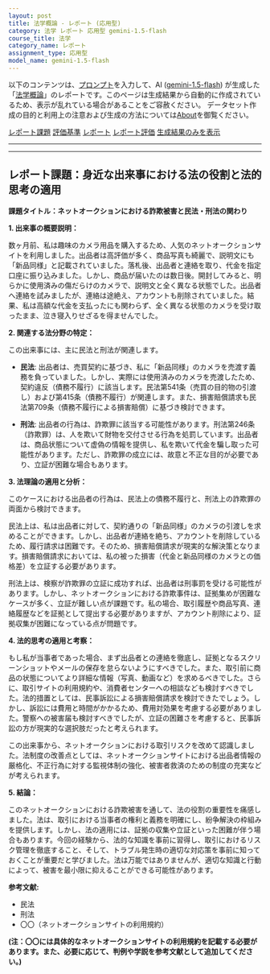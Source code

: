 ```yaml
---
layout: post
title: 法学概論 - レポート (応用型)
category: 法学 レポート 応用型 gemini-1.5-flash
course_title: 法学
category_name: レポート
assignment_type: 応用型
model_name: gemini-1.5-flash
---
```


以下のコンテンツは、[プロンプト](http://127.0.0.1:8000/generated/法学/gemini-1.5-flash/prompt_レポート-応用型.md)を入力して、AI ([gemini-1.5-flash](contents/gemini-1.5-flash)) が生成した「[法学概論](/contents/法学/)」のレポートです。このページは生成結果から自動的に作成されているため、表示が乱れている場合があることをご容赦ください。
データセット作成の目的と利用上の注意および生成の方法については[About](/About)を御覧ください。

[レポート課題](../レポート課題-応用型)
[評価基準](../評価基準-応用型)
[レポート](../レポート-応用型)
[レポート評価](../レポート評価-応用型)
[生成結果のみを表示](http://127.0.0.1:8000/generated/法学/gemini-1.5-flash/レポート-応用型.md)
  

***
***
  
## レポート課題：身近な出来事における法の役割と法的思考の適用

**課題タイトル：ネットオークションにおける詐欺被害と民法・刑法の関わり**

**1. 出来事の概要説明：**

数ヶ月前、私は趣味のカメラ用品を購入するため、人気のネットオークションサイトを利用しました。出品者は高評価が多く、商品写真も綺麗で、説明文にも「新品同様」と記載されていました。落札後、出品者と連絡を取り、代金を指定口座に振り込みました。しかし、商品が届いたのは数日後。開封してみると、明らかに使用済みの傷だらけのカメラで、説明文と全く異なる状態でした。出品者へ連絡を試みましたが、連絡は途絶え、アカウントも削除されていました。結果、私は高額な代金を支払ったにも関わらず、全く異なる状態のカメラを受け取ったまま、泣き寝入りせざるを得ませんでした。

**2. 関連する法分野の特定：**

この出来事には、主に民法と刑法が関連します。

* **民法**:  出品者は、売買契約に基づき、私に「新品同様」のカメラを売渡す義務を負っていました。しかし、実際には使用済みのカメラを売渡したため、契約違反（債務不履行）に該当します。民法第541条（売買の目的物の引渡し）および第415条（債務不履行）が関連します。また、損害賠償請求も民法第709条（債務不履行による損害賠償）に基づき検討できます。

* **刑法**: 出品者の行為は、詐欺罪に該当する可能性があります。刑法第246条（詐欺罪）は、人を欺いて財物を交付させる行為を処罰しています。出品者は、商品状態について虚偽の情報を提供し、私を欺いて代金を騙し取った可能性があります。ただし、詐欺罪の成立には、故意と不正な目的が必要であり、立証が困難な場合もあります。


**3. 法理論の適用と分析：**

このケースにおける出品者の行為は、民法上の債務不履行と、刑法上の詐欺罪の両面から検討できます。

民法上は、私は出品者に対して、契約通りの「新品同様」のカメラの引渡しを求めることができます。しかし、出品者が連絡を絶ち、アカウントを削除しているため、履行請求は困難です。そのため、損害賠償請求が現実的な解決策となります。損害賠償請求においては、私の被った損害（代金と新品同様のカメラとの価格差）を立証する必要があります。

刑法上は、検察が詐欺罪の立証に成功すれば、出品者は刑事罰を受ける可能性があります。しかし、ネットオークションにおける詐欺事件は、証拠集めが困難なケースが多く、立証が難しい点が課題です。私の場合、取引履歴や商品写真、連絡履歴などを証拠として提出する必要がありますが、アカウント削除により、証拠収集が困難になっている点が問題です。

**4. 法的思考の適用と考察：**

もし私が当事者であった場合、まず出品者との連絡を徹底し、証拠となるスクリーンショットやメールの保存を怠らないようにすべきでした。また、取引前に商品の状態についてより詳細な情報（写真、動画など）を求めるべきでした。さらに、取引サイトの利用規約や、消費者センターへの相談なども検討すべきでした。法的措置としては、民事訴訟による損害賠償請求を検討できたでしょう。しかし、訴訟には費用と時間がかかるため、費用対効果を考慮する必要がありました。警察への被害届も検討すべきでしたが、立証の困難さを考慮すると、民事訴訟の方が現実的な選択肢だったと考えられます。

この出来事から、ネットオークションにおける取引リスクを改めて認識しました。法制度の改善点としては、ネットオークションサイトにおける出品者情報の厳格化、不正行為に対する監視体制の強化、被害者救済のための制度の充実などが考えられます。


**5. 結論：**

このネットオークションにおける詐欺被害を通して、法の役割の重要性を痛感しました。法は、取引における当事者の権利と義務を明確にし、紛争解決の枠組みを提供します。しかし、法の適用には、証拠の収集や立証といった困難が伴う場合もあります。今回の経験から、法的な知識を事前に習得し、取引におけるリスク管理を徹底すること、そして、トラブル発生時の適切な対応策を事前に知っておくことが重要だと学びました。法は万能ではありませんが、適切な知識と行動によって、被害を最小限に抑えることができる可能性があります。


**参考文献:**

* 民法
* 刑法
* 〇〇（ネットオークションサイトの利用規約）


**(注：〇〇には具体的なネットオークションサイトの利用規約を記載する必要があります。また、必要に応じて、判例や学説を参考文献として追加してください。)**
